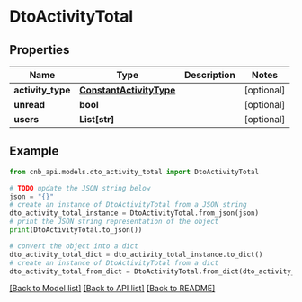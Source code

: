 # DtoActivityTotal


## Properties

Name | Type | Description | Notes
------------ | ------------- | ------------- | -------------
**activity_type** | [**ConstantActivityType**](ConstantActivityType.md) |  | [optional] 
**unread** | **bool** |  | [optional] 
**users** | **List[str]** |  | [optional] 

## Example

```python
from cnb_api.models.dto_activity_total import DtoActivityTotal

# TODO update the JSON string below
json = "{}"
# create an instance of DtoActivityTotal from a JSON string
dto_activity_total_instance = DtoActivityTotal.from_json(json)
# print the JSON string representation of the object
print(DtoActivityTotal.to_json())

# convert the object into a dict
dto_activity_total_dict = dto_activity_total_instance.to_dict()
# create an instance of DtoActivityTotal from a dict
dto_activity_total_from_dict = DtoActivityTotal.from_dict(dto_activity_total_dict)
```
[[Back to Model list]](../README.md#documentation-for-models) [[Back to API list]](../README.md#documentation-for-api-endpoints) [[Back to README]](../README.md)


